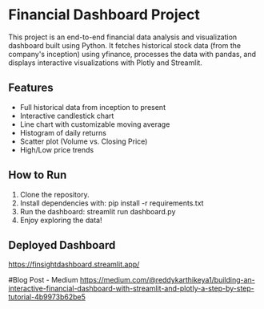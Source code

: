 # Financial Dashboard Project

This project is an end-to-end financial data analysis and visualization dashboard built using Python. It fetches historical stock data (from the company's inception) using yfinance, processes the data with pandas, and displays interactive visualizations with Plotly and Streamlit.

## Features

- Full historical data from inception to present
- Interactive candlestick chart
- Line chart with customizable moving average
- Histogram of daily returns
- Scatter plot (Volume vs. Closing Price)
- High/Low price trends

## How to Run

1. Clone the repository.
2. Install dependencies with: pip install -r requirements.txt
3. Run the dashboard: streamlit run dashboard.py
4. Enjoy exploring the data!

## Deployed Dashboard
https://finsightdashboard.streamlit.app/

#Blog Post - Medium
https://medium.com/@reddykarthikeya1/building-an-interactive-financial-dashboard-with-streamlit-and-plotly-a-step-by-step-tutorial-4b9973b62be5
